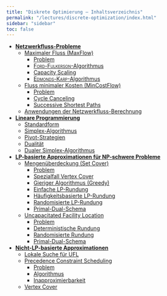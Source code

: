 ```yaml
---
title: "Diskrete Optimierung – Inhaltsverzeichnis"
permalink: "/lectures/discrete-optimization/index.html"
sidebar: "sidebar"
toc: false
---
```


* **[Netzwerkfluss-Probleme](/class-notes/lectures/discrete-optimization/netzwerkfluss-probleme.html)**
  * [Maximaler Fluss (MaxFlow)](/class-notes/lectures/discrete-optimization/netzwerkfluss-probleme.html#maximaler-fluss-maxflow)
    * [Problem](/class-notes/lectures/discrete-optimization/netzwerkfluss-probleme.html#problem)
    * [<span style="font-variant: small-caps;">Ford</span>-<span style="font-variant: small-caps;">Fulkerson</span>-Algorithmus](/class-notes/lectures/discrete-optimization/netzwerkfluss-probleme.html#ford-fulkerson-algorithmus)
    * [Capacity Scaling](/class-notes/lectures/discrete-optimization/netzwerkfluss-probleme.html#capacity-scaling)
    * [<span style="font-variant: small-caps;">Edmonds</span>-<span style="font-variant: small-caps;">Karp</span>-Algorithmus](/class-notes/lectures/discrete-optimization/netzwerkfluss-probleme.html#edmonds-karp-algorithmus)
  * [Fluss minimaler Kosten (MinCostFlow)](/class-notes/lectures/discrete-optimization/netzwerkfluss-probleme.html#fluss-minimaler-kosten-mincostflow)
    * [Problem](/class-notes/lectures/discrete-optimization/netzwerkfluss-probleme.html#problem)
    * [Cycle Canceling](/class-notes/lectures/discrete-optimization/netzwerkfluss-probleme.html#cycle-canceling)
    * [Successive Shortest Paths](/class-notes/lectures/discrete-optimization/netzwerkfluss-probleme.html#successive-shortest-paths)
  * [Anwendungen der Netzwerkfluss-Berechnung](/class-notes/lectures/discrete-optimization/netzwerkfluss-probleme.html#anwendungen-der-netzwerkfluss-berechnung)
* **[Lineare Programmierung](/class-notes/lectures/discrete-optimization/lineare-programmierung.html)**
  * [Standardform](/class-notes/lectures/discrete-optimization/lineare-programmierung.html#standardform)
  * [Simplex-Algorithmus](/class-notes/lectures/discrete-optimization/lineare-programmierung.html#simplex-algorithmus)
  * [Pivot-Strategien](/class-notes/lectures/discrete-optimization/lineare-programmierung.html#pivot-strategien)
  * [Dualität](/class-notes/lectures/discrete-optimization/lineare-programmierung.html#dualitaet)
  * [Dualer Simplex-Algorithmus](/class-notes/lectures/discrete-optimization/lineare-programmierung.html#dualer-simplex-algorithmus)
* **[LP-basierte Approximationen für NP-schwere Probleme](/class-notes/lectures/discrete-optimization/lp-basierte-approximationen-fuer-np-schwere-probleme.html)**
  * [Mengenüberdeckung (Set Cover)](/class-notes/lectures/discrete-optimization/lp-basierte-approximationen-fuer-np-schwere-probleme.html#mengenueberdeckung-set-cover)
    * [Problem](/class-notes/lectures/discrete-optimization/lp-basierte-approximationen-fuer-np-schwere-probleme.html#problem)
    * [Spezialfall Vertex Cover](/class-notes/lectures/discrete-optimization/lp-basierte-approximationen-fuer-np-schwere-probleme.html#spezialfall-vertex-cover)
    * [Gieriger Algorithmus (Greedy)](/class-notes/lectures/discrete-optimization/lp-basierte-approximationen-fuer-np-schwere-probleme.html#gieriger-algorithmus-greedy)
    * [Einfache LP-Rundung](/class-notes/lectures/discrete-optimization/lp-basierte-approximationen-fuer-np-schwere-probleme.html#einfache-lp-rundung)
    * [Häufigkeitsbasierte LP-Rundung](/class-notes/lectures/discrete-optimization/lp-basierte-approximationen-fuer-np-schwere-probleme.html#haeufigkeitsbasierte-lp-rundung)
    * [Randomisierte LP-Rundung](/class-notes/lectures/discrete-optimization/lp-basierte-approximationen-fuer-np-schwere-probleme.html#randomisierte-lp-rundung)
    * [Primal-Dual-Schema](/class-notes/lectures/discrete-optimization/lp-basierte-approximationen-fuer-np-schwere-probleme.html#primal-dual-schema)
  * [Uncapacitated Facility Location](/class-notes/lectures/discrete-optimization/lp-basierte-approximationen-fuer-np-schwere-probleme.html#uncapacitated-facility-location)
    * [Problem](/class-notes/lectures/discrete-optimization/lp-basierte-approximationen-fuer-np-schwere-probleme.html#problem)
    * [Deterministische Rundung](/class-notes/lectures/discrete-optimization/lp-basierte-approximationen-fuer-np-schwere-probleme.html#deterministische-rundung)
    * [Randomisierte Rundung](/class-notes/lectures/discrete-optimization/lp-basierte-approximationen-fuer-np-schwere-probleme.html#randomisierte-rundung)
    * [Primal-Dual-Schema](/class-notes/lectures/discrete-optimization/lp-basierte-approximationen-fuer-np-schwere-probleme.html#primal-dual-schema)
* **[Nicht-LP-basierte Approximationen](/class-notes/lectures/discrete-optimization/nicht-lp-basierte-approximationen.html)**
  * [Lokale Suche für UFL](/class-notes/lectures/discrete-optimization/nicht-lp-basierte-approximationen.html#lokale-suche-fuer-ufl)
  * [Precedence Constraint Scheduling](/class-notes/lectures/discrete-optimization/nicht-lp-basierte-approximationen.html#precedence-constraint-scheduling)
    * [Problem](/class-notes/lectures/discrete-optimization/nicht-lp-basierte-approximationen.html#problem)
    * [Algorithmus](/class-notes/lectures/discrete-optimization/nicht-lp-basierte-approximationen.html#algorithmus)
    * [Inapproximierbarkeit](/class-notes/lectures/discrete-optimization/nicht-lp-basierte-approximationen.html#inapproximierbarkeit)
  * [Vertex Cover](/class-notes/lectures/discrete-optimization/nicht-lp-basierte-approximationen.html#vertex-cover)
